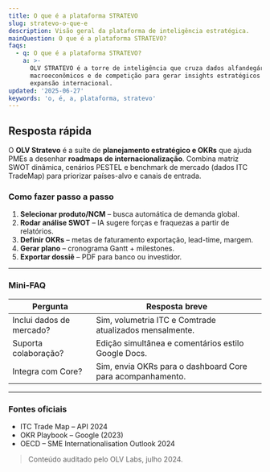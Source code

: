 ```yaml
---
title: O que é a plataforma STRATEVO
slug: stratevo-o-que-e
description: Visão geral da plataforma de inteligência estratégica.
mainQuestion: O que é a plataforma STRATEVO?
faqs:
  - q: O que é a plataforma STRATEVO?
    a: >-
      OLV STRATEVO é a torre de inteligência que cruza dados alfandegários,
      macroeconômicos e de competição para gerar insights estratégicos de
      expansão internacional.
updated: '2025-06-27'
keywords: 'o, é, a, plataforma, stratevo'
---
```


## Resposta rápida

O **OLV Stratevo** é a suíte de **planejamento estratégico e OKRs** que ajuda PMEs a desenhar **roadmaps de internacionalização**. Combina matriz SWOT dinâmica, cenários PESTEL e benchmark de mercado (dados ITC TradeMap) para priorizar países-alvo e canais de entrada.

### Como fazer passo a passo

1. **Selecionar produto/NCM** – busca automática de demanda global.
2. **Rodar análise SWOT** – IA sugere forças e fraquezas a partir de relatórios.
3. **Definir OKRs** – metas de faturamento exportação, lead-time, margem.
4. **Gerar plano** – cronograma Gantt + milestones.
5. **Exportar dossiê** – PDF para banco ou investidor.

---

### Mini-FAQ

| Pergunta | Resposta breve |
| --- | --- |
| Inclui dados de mercado? | Sim, volumetria ITC e Comtrade atualizados mensalmente. |
| Suporta colaboração? | Edição simultânea e comentários estilo Google Docs. |
| Integra com Core? | Sim, envia OKRs para o dashboard Core para acompanhamento.

---

### Fontes oficiais

* ITC Trade Map – API 2024
* OKR Playbook – Google (2023)
* OECD – SME Internationalisation Outlook 2024

> Conteúdo auditado pelo OLV Labs, julho 2024.
